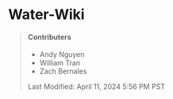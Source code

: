 # Water-Wiki

> #### Contributers
>
> - Andy Nguyen
> - William Tran
> - Zach Bernales
>
>  Last Modified: April 11, 2024 5:56 PM PST
